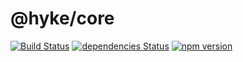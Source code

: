 # @hyke/core
 
[![Build Status](https://travis-ci.org/hyke-generator/core.svg?branch=master)](https://travis-ci.org/hyke-generator/core)
[![dependencies Status](https://david-dm.org/hyke-generator/core/status.svg)](https://david-dm.org/hyke-generator/core)
[![npm version](https://badge.fury.io/js/%40hyke%2Fcore.svg)](https://badge.fury.io/js/%40hyke%2Fcore.svg)
